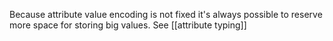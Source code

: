 Because attribute value encoding is not fixed it's always possible to reserve more space for storing big values. See [[attribute typing]]